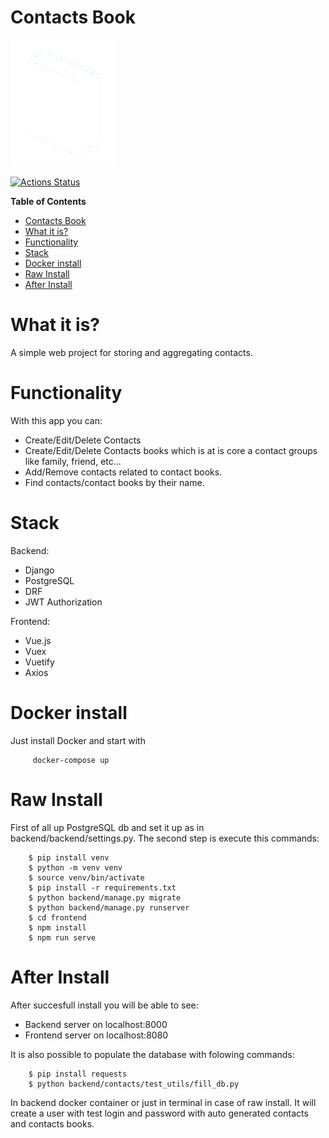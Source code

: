 # Contacts Book

![t](https://github.com/9yo/django-portfolio-project/blob/main/frontend/src/static/logo.png?raw=true)

[![Actions Status](https://github.com/9yo/django-portfolio-project/workflows/workflow-testing/badge.svg)](https://github.com/9yo/django-portfolio-project/actions)


**Table of Contents**

- [Contacts Book](#contacts-book)
- [What it is?](#what-it-is-)
- [Functionality](#functionality)
- [Stack](#stack)
- [Docker install](#docker-install)
- [Raw Install](#raw-install)
- [After Install](#after-install)


# What it is?
A simple web project for storing and aggregating contacts.
# Functionality
With this app you can:
- Create/Edit/Delete Contacts
- Create/Edit/Delete Contacts books which is at is core a contact groups like family, friend, etc...
- Add/Remove contacts related to contact books.
- Find contacts/contact books by their name.

# Stack
Backend:
- Django
- PostgreSQL
- DRF
- JWT Authorization

Frontend:
- Vue.js
- Vuex
- Vuetify
- Axios


# Docker install
Just install Docker and start with
```console
	 docker-compose up

```
# Raw Install
First of all up PostgreSQL db and set it up as in backend/backend/settings.py.
The second step is execute this commands:
```console
	$ pip install venv
	$ python -m venv venv
	$ source venv/bin/activate
	$ pip install -r requirements.txt
	$ python backend/manage.py migrate
	$ python backend/manage.py runserver
	$ cd frontend
	$ npm install
	$ npm run serve
```
# After Install
After succesfull install you will be able to see:
- Backend server on localhost:8000
- Frontend server on localhost:8080

It is also possible to populate the database with folowing commands:
```console
	$ pip install requests
	$ python backend/contacts/test_utils/fill_db.py 
```
In backend docker container or just in terminal in case of raw install.
It will create a user with test login and password with auto generated contacts and contacts books.
